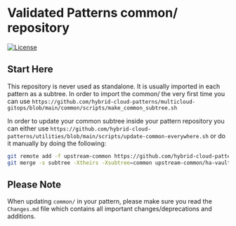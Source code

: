 # Validated Patterns common/ repository

[![License](https://img.shields.io/badge/License-Apache%202.0-blue.svg)](https://opensource.org/licenses/Apache-2.0)

## Start Here

This repository is never used as standalone. It is usually imported in each pattern as a subtree.
In order to import the common/ the very first time you can use
`https://github.com/hybrid-cloud-patterns/multicloud-gitops/blob/main/common/scripts/make_common_subtree.sh`

In order to update your common subtree inside your pattern repository you can either use
`https://github.com/hybrid-cloud-patterns/utilities/blob/main/scripts/update-common-everywhere.sh` or
do it manually by doing the following:

```sh
git remote add -f upstream-common https://github.com/hybrid-cloud-patterns/common.git
git merge -s subtree -Xtheirs -Xsubtree=common upstream-common/ha-vault
```

## Please Note

When updating `common/` in your pattern, please make sure you read the `Changes.md` file which contains
all important changes/deprecations and additions.
